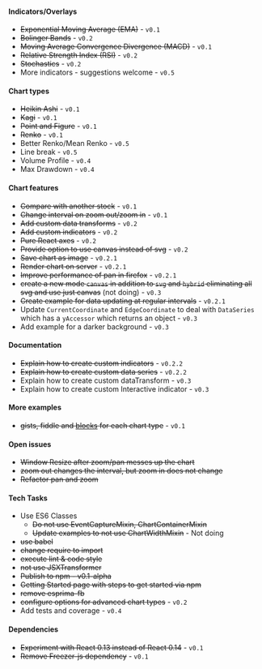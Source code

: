 #### Indicators/Overlays

- ~~Exponential Moving Average (EMA)~~ - `v0.1`
- ~~Bolinger Bands~~ - `v0.2`
- ~~Moving Average Convergence Divergence (MACD)~~ - `v0.1`
- ~~Relative Strength Index (RSI)~~ - `v0.2`
- ~~Stochastics~~ - `v0.2`
- More indicators - suggestions welcome - `v0.5`

#### Chart types

- ~~Heikin Ashi~~ - `v0.1`
- ~~Kagi~~ - `v0.1`
- ~~Point and Figure~~ - `v0.1`
- ~~Renko~~ - `v0.1`
- Better Renko/Mean Renko - `v0.5`
- Line break - `v0.5`
- Volume Profile - `v0.4`
- Max Drawdown - `v0.4`

#### Chart features

- ~~Compare with another stock~~ - `v0.1`
- ~~Change interval on zoom out/zoom in~~ - `v0.1`
- ~~Add custom data transforms~~ - `v0.2`
- ~~Add custom indicators~~ - `v0.2`
- ~~Pure React axes~~ - `v0.2`
- ~~Provide option to use canvas instead of svg~~ - `v0.2`
- ~~Save chart as image~~ - `v0.2.1`
- ~~Render chart on server~~ - `v0.2.1`
- ~~Improve performance of pan in firefox~~ - `v0.2.1`
- ~~create a new mode `canvas` in addition to `svg` and `hybrid` eliminating all svg and use just canvas~~ (not
  doing) - `v0.3`
- ~~Create example for data updating at regular intervals~~ - `v0.2.1`
- Update `CurrentCoordinate` and `EdgeCoordinate` to deal with `DataSeries` which has a `yAccessor` which returns
  an object - `v0.3`
- Add example for a darker background - `v0.3`

#### Documentation

- ~~Explain how to create custom indicators~~ - `v0.2.2`
- ~~Explain how to create custom data series~~ - `v0.2.2`
- Explain how to create custom dataTransform - `v0.3`
- Explain how to create custom Interactive indicator - `v0.3`

#### More examples

- ~~gists, fiddle and [blocks](http://bl.ocks.org/) for each chart type~~ - `v0.1`

#### Open issues

- ~~Window Resize after zoom/pan messes up the chart~~
- ~~zoom out changes the interval, but zoom in does not change~~
- ~~Refactor pan and zoom~~

#### Tech Tasks

- Use ES6 Classes
  - ~~Do not use EventCaptureMixin, ChartContainerMixin~~
  - ~~Update examples to not use ChartWidthMixin~~ - Not doing
- ~~use babel~~
- ~~change require to import~~
- ~~execute lint & code style~~
- ~~not use JSXTransformer~~
- ~~Publish to npm - v0.1-alpha~~
- ~~Getting Started page with steps to get started via npm~~
- ~~remove esprima-fb~~
- ~~configure options for advanced chart types~~ - `v0.2`
- Add tests and coverage - `v0.4`

#### Dependencies

- ~~Experiment with React 0.13 instead of React 0.14~~ - `v0.1`
- ~~Remove Freezer-js dependency~~ - `v0.1`
